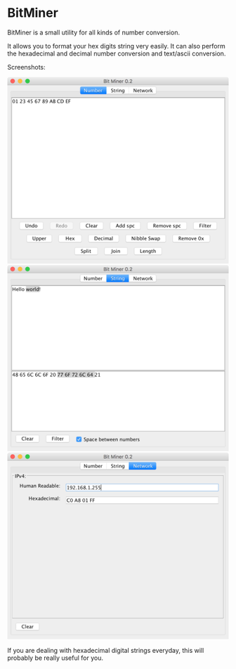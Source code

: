 # BitMiner
BitMiner is a small utility for all kinds of number conversion.

It allows you to format your hex digits string very easily. It can also perform the hexadecimal and decimal number conversion and text/ascii conversion. 

Screenshots:

![number conversion](screenshots/number.png?raw=true "Screenshot for number conversion")
![string/ascii conversion](screenshots/string.png?raw=true "Screenshot for string/ascii conversion")
![ip conversion](screenshots/network.png?raw=true "Screenshot for ip address conversion")

If you are dealing with hexadecimal digital strings everyday, this will probably be really useful for you.
